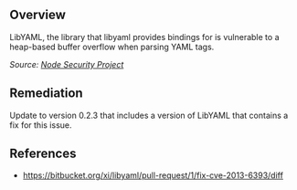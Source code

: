 ## Overview

LibYAML, the library that libyaml provides bindings for is vulnerable to a heap-based buffer overflow when parsing YAML tags.

_Source: [Node Security Project](https://nodesecurity.io/advisories/21)_

## Remediation

Update to version 0.2.3 that includes a version of LibYAML that contains a fix for this issue.

## References

- https://bitbucket.org/xi/libyaml/pull-request/1/fix-cve-2013-6393/diff
